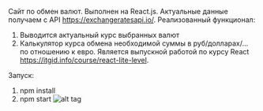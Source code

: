 Сайт по обмен валют. Выполнен на React.js.
Актуальные данные получаем с API https://exchangeratesapi.io/.
Реализованный функционал:
1) Выводится актуальный курс выбранных валют
2) Калькулятор курса обмена необходимой суммы в руб/долларах/... по отношению к евро.
Является выпускной работой по курсу React https://itgid.info/course/react-lite-level.

Запуск:
1) npm install
2) npm start
![alt tag](https://sun9-62.userapi.com/O9fmejoQJJobZm7J75n-ZD4rFORnEJunZZX97A/-JtbzgnHHW0.jpg)
